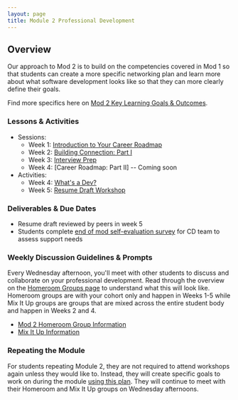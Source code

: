 ```yaml
---
layout: page
title: Module 2 Professional Development
---
```


## Overview
Our approach to Mod 2 is to build on the competencies covered in Mod 1 so that students can create a more specific networking plan and learn more about what software development looks like so that they can more clearly define their goals.

Find more specifics here on [Mod 2 Key Learning Goals & Outcomes](/module_two/mod2_learning_goals).

### Lessons & Activities

* Sessions:
    * Week 1: [Introduction to Your Career Roadmap](/module_two/week_1_career_roadmap)
    * Week 2: [Building Connection: Part I](/module_two/week_2_building_connection_i)
    * Week 3: [Interview Prep](/module_two/week_3_interview_prep)
    * Week 4: [Career Roadmap: Part II] -- Coming soon
* Activities:
    * Week 4: [What's a Dev?](/module_two/whats_a_dev)
    * Week 5: [Resume Draft Workshop](/module_two/week_5_resume_workshop)


### Deliverables & Due Dates
* Resume draft reviewed by peers in week 5
* Students complete [end of mod self-evaluation survey](https://airtable.com/shr5n5ffg90BeMrEh) for CD team to assess support needs

### Weekly Discussion Guidelines & Prompts
Every Wednesday afternoon, you'll meet with other students to discuss and collaborate on your professional development. Read through the overview on the [Homeroom Groups page](/student_discussion_groups/index) to understand what this will look like. Homeroom groups are with your cohort only and happen in Weeks 1-5 while Mix It Up groups are groups that are mixed across the entire student body and happen in Weeks 2 and 4.

* [Mod 2 Homeroom Group Information](/student_discussion_groups/mod2_homeroom_discussion_prompts)
* [Mix It Up Information](/mixed_groups)

### Repeating the Module
For students repeating Module 2, they are not required to attend workshops again unless they would like to. Instead, they will create specific goals to work on during the module [using this plan](/module_two/m2_pd_repeat_plan). They will continue to meet with their Homeroom and Mix It Up groups on Wednesday afternoons. 


